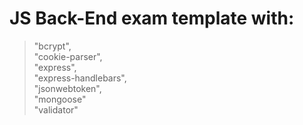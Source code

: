 # JS Back-End exam template with:
  >"bcrypt",\
  >"cookie-parser",\
  >"express",\
  >"express-handlebars",\
  >"jsonwebtoken",\
  >"mongoose"\
  >"validator"
